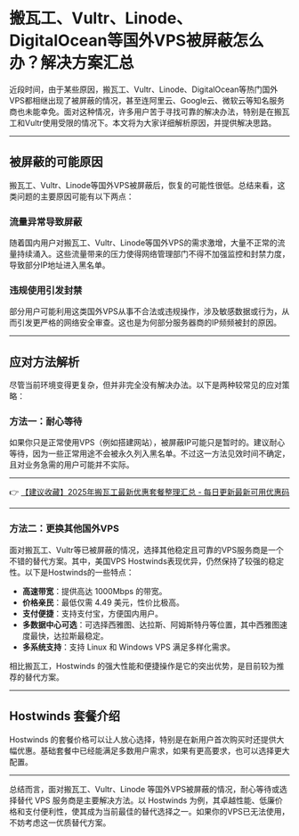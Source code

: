 # 搬瓦工、Vultr、Linode、DigitalOcean等国外VPS被屏蔽怎么办？解决方案汇总

近段时间，由于某些原因，搬瓦工、Vultr、Linode、DigitalOcean等热门国外VPS都相继出现了被屏蔽的情况，甚至连阿里云、Google云、微软云等知名服务商也未能幸免。面对这种情况，许多用户苦于寻找可靠的解决办法，特别是在搬瓦工和Vultr使用受限的情况下。本文将为大家详细解析原因，并提供解决思路。

---

## 被屏蔽的可能原因

搬瓦工、Vultr、Linode等国外VPS被屏蔽后，恢复的可能性很低。总结来看，这类问题的主要原因可能有以下两点：

### 流量异常导致屏蔽

随着国内用户对搬瓦工、Vultr、Linode等国外VPS的需求激增，大量不正常的流量持续涌入。这些流量带来的压力使得网络管理部门不得不加强监控和封禁力度，导致部分IP地址进入黑名单。

### 违规使用引发封禁

部分用户可能利用这类国外VPS从事不合法或违规操作，涉及敏感数据或行为，从而引发更严格的网络安全审查。这也是为何部分服务器商的IP频频被封的原因。

---

## 应对方法解析

尽管当前环境变得更复杂，但并非完全没有解决办法。以下是两种较常见的应对策略：

### 方法一：耐心等待

如果你只是正常使用VPS（例如搭建网站），被屏蔽IP可能只是暂时的。建议耐心等待，因为一些正常用途不会被永久列入黑名单。不过这一方法见效时间不确定，且对业务急需的用户可能并不实际。

---

👉 [【建议收藏】2025年搬瓦工最新优惠套餐整理汇总 - 每日更新最新可用优惠码](https://bit.ly/banwagon)

---

### 方法二：更换其他国外VPS

面对搬瓦工、Vultr等已被屏蔽的情况，选择其他稳定且可靠的VPS服务商是一个不错的替代方案。其中，美国VPS Hostwinds表现优异，仍然保持了较强的稳定性。以下是Hostwinds的一些特点：

- **高速带宽**：提供高达 1000Mbps 的带宽。
- **价格亲民**：最低仅需 4.49 美元，性价比极高。
- **支付便捷**：支持支付宝，方便国内用户。
- **多数据中心可选**：可选择西雅图、达拉斯、阿姆斯特丹等位置，其中西雅图速度最快，达拉斯最稳定。
- **多系统支持**：支持 Linux 和 Windows VPS 满足多样化需求。

相比搬瓦工，Hostwinds 的强大性能和便捷操作是它的突出优势，是目前较为推荐的替代方案。

---

## Hostwinds 套餐介绍

Hostwinds 的套餐价格可以让人放心选择，特别是在新用户首次购买时还提供大幅优惠。基础套餐中已经能满足多数用户需求，如果有更高要求，也可以选择更大配置。

---

总结而言，面对搬瓦工、Vultr、Linode 等国外VPS被屏蔽的情况，耐心等待或选择替代 VPS 服务商是主要解决方法。以 Hostwinds 为例，其卓越性能、低廉价格和支付便利性，使其成为当前最佳的替代选择之一。如果你的VPS已无法使用，不妨考虑这一优质替代方案。
